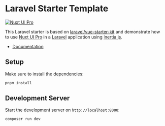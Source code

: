 # Laravel Starter Template

[![Nuxt UI Pro](https://img.shields.io/badge/Made%20with-Nuxt%20UI%20Pro-00DC82?logo=nuxt&labelColor=020420)](https://ui.nuxt.com/pro)

This Laravel starter is based on [laravel/vue-starter-kit](https://github.com/laravel/vue-starter-kit) and demonstrate how to use [Nuxt UI Pro](https://ui.nuxt.com/pro) in a [Laravel](https://laravel.com/) application using [Inertia.js](https://inertiajs.com/).

- [Documentation](https://ui.nuxt.com/getting-started/installation/pro/vue)

## Setup

Make sure to install the dependencies:

```bash
pnpm install
```

## Development Server

Start the development server on `http://localhost:8000`:

```bash
composer run dev
```
